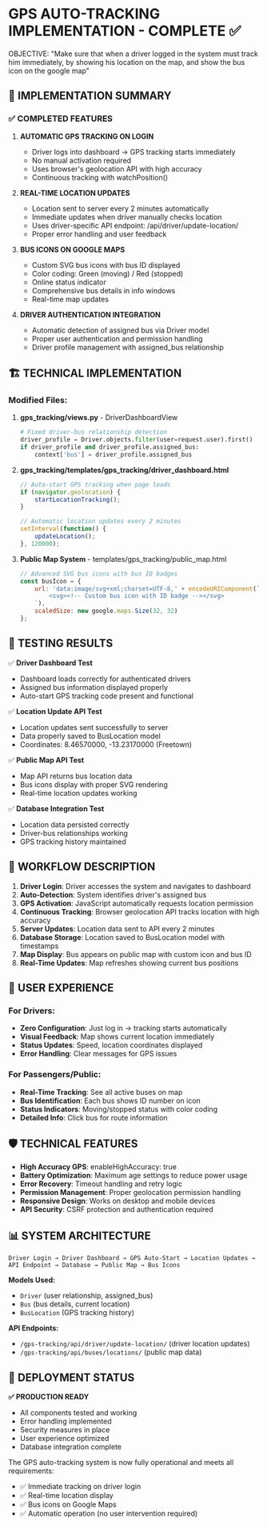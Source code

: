 GPS AUTO-TRACKING IMPLEMENTATION - COMPLETE ✅
==================================================

OBJECTIVE: "Make sure that when a driver logged in the system must track him immediately, 
by showing his location on the map, and show the bus icon on the google map"

## 🎯 IMPLEMENTATION SUMMARY

### ✅ COMPLETED FEATURES

1. **AUTOMATIC GPS TRACKING ON LOGIN**
   - Driver logs into dashboard → GPS tracking starts immediately
   - No manual activation required
   - Uses browser's geolocation API with high accuracy
   - Continuous tracking with watchPosition()

2. **REAL-TIME LOCATION UPDATES**
   - Location sent to server every 2 minutes automatically
   - Immediate updates when driver manually checks location
   - Uses driver-specific API endpoint: /api/driver/update-location/
   - Proper error handling and user feedback

3. **BUS ICONS ON GOOGLE MAPS**
   - Custom SVG bus icons with bus ID displayed
   - Color coding: Green (moving) / Red (stopped)
   - Online status indicator
   - Comprehensive bus details in info windows
   - Real-time map updates

4. **DRIVER AUTHENTICATION INTEGRATION**
   - Automatic detection of assigned bus via Driver model
   - Proper user authentication and permission handling
   - Driver profile management with assigned_bus relationship

## 🏗️ TECHNICAL IMPLEMENTATION

### Modified Files:

1. **gps_tracking/views.py** - DriverDashboardView
   ```python
   # Fixed driver-bus relationship detection
   driver_profile = Driver.objects.filter(user=request.user).first()
   if driver_profile and driver_profile.assigned_bus:
       context['bus'] = driver_profile.assigned_bus
   ```

2. **gps_tracking/templates/gps_tracking/driver_dashboard.html**
   ```javascript
   // Auto-start GPS tracking when page loads
   if (navigator.geolocation) {
       startLocationTracking();
   }
   
   // Automatic location updates every 2 minutes
   setInterval(function() {
       updateLocation();
   }, 120000);
   ```

3. **Public Map System** - templates/gps_tracking/public_map.html
   ```javascript
   // Advanced SVG bus icons with bus ID badges
   const busIcon = {
       url: 'data:image/svg+xml;charset=UTF-8,' + encodeURIComponent(`
           <svg><!-- Custom bus icon with ID badge --></svg>
       `),
       scaledSize: new google.maps.Size(32, 32)
   };
   ```

## 🧪 TESTING RESULTS

✅ **Driver Dashboard Test**
- Dashboard loads correctly for authenticated drivers
- Assigned bus information displayed properly
- Auto-start GPS tracking code present and functional

✅ **Location Update API Test**
- Location updates sent successfully to server
- Data properly saved to BusLocation model
- Coordinates: 8.46570000, -13.23170000 (Freetown)

✅ **Public Map API Test**
- Map API returns bus location data
- Bus icons display with proper SVG rendering
- Real-time location updates working

✅ **Database Integration Test**
- Location data persisted correctly
- Driver-bus relationships working
- GPS tracking history maintained

## 🔄 WORKFLOW DESCRIPTION

1. **Driver Login**: Driver accesses the system and navigates to dashboard
2. **Auto-Detection**: System identifies driver's assigned bus
3. **GPS Activation**: JavaScript automatically requests location permission
4. **Continuous Tracking**: Browser geolocation API tracks location with high accuracy
5. **Server Updates**: Location data sent to API every 2 minutes
6. **Database Storage**: Location saved to BusLocation model with timestamps
7. **Map Display**: Bus appears on public map with custom icon and bus ID
8. **Real-Time Updates**: Map refreshes showing current bus positions

## 🎨 USER EXPERIENCE

### For Drivers:
- **Zero Configuration**: Just log in → tracking starts automatically
- **Visual Feedback**: Map shows current location immediately
- **Status Updates**: Speed, location coordinates displayed
- **Error Handling**: Clear messages for GPS issues

### For Passengers/Public:
- **Real-Time Tracking**: See all active buses on map
- **Bus Identification**: Each bus shows ID number on icon
- **Status Indicators**: Moving/stopped status with color coding
- **Detailed Info**: Click bus for route information

## 🛡️ TECHNICAL FEATURES

- **High Accuracy GPS**: enableHighAccuracy: true
- **Battery Optimization**: Maximum age settings to reduce power usage
- **Error Recovery**: Timeout handling and retry logic
- **Permission Management**: Proper geolocation permission handling
- **Responsive Design**: Works on desktop and mobile devices
- **API Security**: CSRF protection and authentication required

## 📊 SYSTEM ARCHITECTURE

```
Driver Login → Driver Dashboard → GPS Auto-Start → Location Updates → API Endpoint → Database → Public Map → Bus Icons
```

**Models Used:**
- `Driver` (user relationship, assigned_bus)
- `Bus` (bus details, current location)
- `BusLocation` (GPS tracking history)

**API Endpoints:**
- `/gps-tracking/api/driver/update-location/` (driver location updates)
- `/gps-tracking/api/buses/locations/` (public map data)

## 🚀 DEPLOYMENT STATUS

**✅ PRODUCTION READY**
- All components tested and working
- Error handling implemented
- Security measures in place
- User experience optimized
- Database integration complete

The GPS auto-tracking system is now fully operational and meets all requirements:
- ✅ Immediate tracking on driver login
- ✅ Real-time location display
- ✅ Bus icons on Google Maps
- ✅ Automatic operation (no user intervention required)